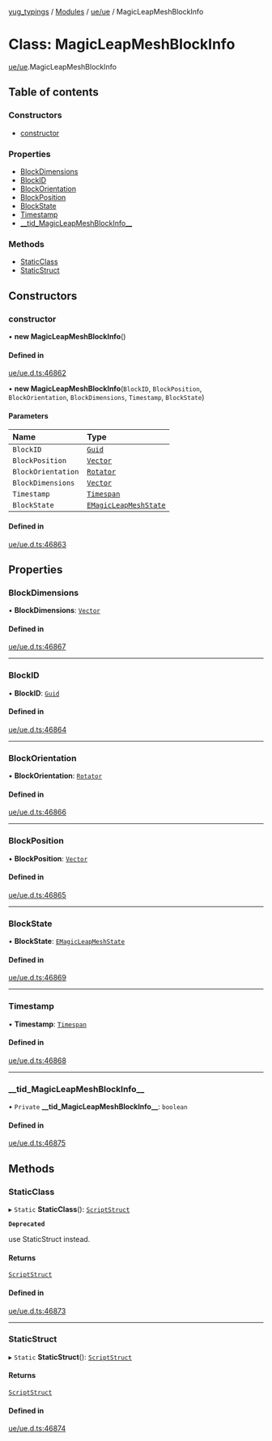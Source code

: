 [yug_typings](../README.md) / [Modules](../modules.md) / [ue/ue](../modules/ue_ue.md) / MagicLeapMeshBlockInfo

# Class: MagicLeapMeshBlockInfo

[ue/ue](../modules/ue_ue.md).MagicLeapMeshBlockInfo

## Table of contents

### Constructors

- [constructor](ue_ue.MagicLeapMeshBlockInfo.md#constructor)

### Properties

- [BlockDimensions](ue_ue.MagicLeapMeshBlockInfo.md#blockdimensions)
- [BlockID](ue_ue.MagicLeapMeshBlockInfo.md#blockid)
- [BlockOrientation](ue_ue.MagicLeapMeshBlockInfo.md#blockorientation)
- [BlockPosition](ue_ue.MagicLeapMeshBlockInfo.md#blockposition)
- [BlockState](ue_ue.MagicLeapMeshBlockInfo.md#blockstate)
- [Timestamp](ue_ue.MagicLeapMeshBlockInfo.md#timestamp)
- [\_\_tid\_MagicLeapMeshBlockInfo\_\_](ue_ue.MagicLeapMeshBlockInfo.md#__tid_magicleapmeshblockinfo__)

### Methods

- [StaticClass](ue_ue.MagicLeapMeshBlockInfo.md#staticclass)
- [StaticStruct](ue_ue.MagicLeapMeshBlockInfo.md#staticstruct)

## Constructors

### constructor

• **new MagicLeapMeshBlockInfo**()

#### Defined in

[ue/ue.d.ts:46862](https://github.com/YugMetaverse/yug_typings/blob/25cad34/ue/ue.d.ts#L46862)

• **new MagicLeapMeshBlockInfo**(`BlockID`, `BlockPosition`, `BlockOrientation`, `BlockDimensions`, `Timestamp`, `BlockState`)

#### Parameters

| Name | Type |
| :------ | :------ |
| `BlockID` | [`Guid`](ue_ue_s.Guid.md) |
| `BlockPosition` | [`Vector`](ue_ue_s.Vector.md) |
| `BlockOrientation` | [`Rotator`](ue_ue_s.Rotator.md) |
| `BlockDimensions` | [`Vector`](ue_ue_s.Vector.md) |
| `Timestamp` | [`Timespan`](ue_ue.Timespan.md) |
| `BlockState` | [`EMagicLeapMeshState`](../enums/ue_ue.EMagicLeapMeshState.md) |

#### Defined in

[ue/ue.d.ts:46863](https://github.com/YugMetaverse/yug_typings/blob/25cad34/ue/ue.d.ts#L46863)

## Properties

### BlockDimensions

• **BlockDimensions**: [`Vector`](ue_ue_s.Vector.md)

#### Defined in

[ue/ue.d.ts:46867](https://github.com/YugMetaverse/yug_typings/blob/25cad34/ue/ue.d.ts#L46867)

___

### BlockID

• **BlockID**: [`Guid`](ue_ue_s.Guid.md)

#### Defined in

[ue/ue.d.ts:46864](https://github.com/YugMetaverse/yug_typings/blob/25cad34/ue/ue.d.ts#L46864)

___

### BlockOrientation

• **BlockOrientation**: [`Rotator`](ue_ue_s.Rotator.md)

#### Defined in

[ue/ue.d.ts:46866](https://github.com/YugMetaverse/yug_typings/blob/25cad34/ue/ue.d.ts#L46866)

___

### BlockPosition

• **BlockPosition**: [`Vector`](ue_ue_s.Vector.md)

#### Defined in

[ue/ue.d.ts:46865](https://github.com/YugMetaverse/yug_typings/blob/25cad34/ue/ue.d.ts#L46865)

___

### BlockState

• **BlockState**: [`EMagicLeapMeshState`](../enums/ue_ue.EMagicLeapMeshState.md)

#### Defined in

[ue/ue.d.ts:46869](https://github.com/YugMetaverse/yug_typings/blob/25cad34/ue/ue.d.ts#L46869)

___

### Timestamp

• **Timestamp**: [`Timespan`](ue_ue.Timespan.md)

#### Defined in

[ue/ue.d.ts:46868](https://github.com/YugMetaverse/yug_typings/blob/25cad34/ue/ue.d.ts#L46868)

___

### \_\_tid\_MagicLeapMeshBlockInfo\_\_

• `Private` **\_\_tid\_MagicLeapMeshBlockInfo\_\_**: `boolean`

#### Defined in

[ue/ue.d.ts:46875](https://github.com/YugMetaverse/yug_typings/blob/25cad34/ue/ue.d.ts#L46875)

## Methods

### StaticClass

▸ `Static` **StaticClass**(): [`ScriptStruct`](ue_ue.ScriptStruct.md)

**`Deprecated`**

use StaticStruct instead.

#### Returns

[`ScriptStruct`](ue_ue.ScriptStruct.md)

#### Defined in

[ue/ue.d.ts:46873](https://github.com/YugMetaverse/yug_typings/blob/25cad34/ue/ue.d.ts#L46873)

___

### StaticStruct

▸ `Static` **StaticStruct**(): [`ScriptStruct`](ue_ue.ScriptStruct.md)

#### Returns

[`ScriptStruct`](ue_ue.ScriptStruct.md)

#### Defined in

[ue/ue.d.ts:46874](https://github.com/YugMetaverse/yug_typings/blob/25cad34/ue/ue.d.ts#L46874)
